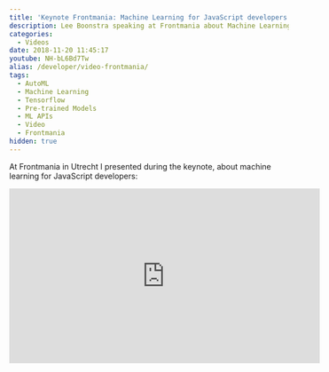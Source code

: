 ```yaml
---
title: 'Keynote Frontmania: Machine Learning for JavaScript developers'
description: Lee Boonstra speaking at Frontmania about Machine Learning
categories:
  - Videos
date: 2018-11-20 11:45:17
youtube: NH-bL6Bd7Tw
alias: /developer/video-frontmania/
tags:
  - AutoML
  - Machine Learning
  - Tensorflow
  - Pre-trained Models
  - ML APIs
  - Video
  - Frontmania
hidden: true
---
```


At Frontmania in Utrecht I presented during the keynote, about machine learning for JavaScript developers:
<!--more-->
<iframe width="560" height="315" src="https://www.youtube.com/embed/NH-bL6Bd7Tw?start=1686" frameborder="0" allow="accelerometer; autoplay; encrypted-media; gyroscope; picture-in-picture" allowfullscreen></iframe>